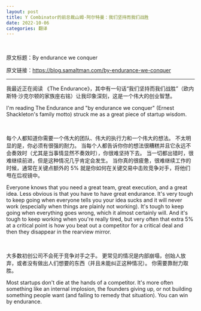 ```yaml
---
layout: post
title: Y Combinator的前总裁山姆·阿尔特曼：我们坚持而我们战胜
date: 2022-10-06
categories: 翻译
---
```


<br>

<p class="small">原文标题：By endurance we conquer

<br>

原文链接：https://blog.samaltman.com/by-endurance-we-conquer

</p>

---

我最近正在阅读 《The Endurance》，其中有一句话“我们坚持而我们战胜”（欧内斯特·沙克尔顿的家族座右铭）让我印象深刻，这是一个伟大的创业智慧。

I'm reading The Endurance and "by endurance we conquer" (Ernest Shackleton's family motto) struck me as a great piece of startup wisdom.

<br>

每个人都知道你需要一个伟大的团队、伟大的执行力和一个伟大的想法。 不太明显的是，你必须有很强的耐力。 当每个人都告诉你你的想法很糟糕并且它永远不会奏效时（尤其是当事情显然不奏效时），你很难坚持下去。 当一切都出错时，很难继续前进，但是这种情况几乎肯定会发生。 当你真的很疲惫，很难继续工作的时候，通常在关键点额外的 5% 就是你如何在关键交易中击败竞争对手，将他们甩在后视镜中。

Everyone knows that you need a great team, great execution, and a great idea.  Less obvious is that you have to have great endurance.  It's very tough to keep going when everyone tells you your idea sucks and it will never work (especially when things are plainly not working).  It's tough to keep going when everything goes wrong, which it almost certainly will. And it's tough to keep working when you're really tired, but very often that extra 5% at a critical point is how you beat out a competitor for a critical deal and then they disappear in the rearview mirror.

<br>

大多数初创公司不会死于竞争对手之手。 更常见的情况是内部崩塌，创始人放弃，或者没有做出人们想要的东西（并且未能纠正这种情况）。 你需要靠耐力取胜。

Most startups don't die at the hands of a competitor.  It's more often something like an internal implosion, the founders giving up, or not building something people want (and failing to remedy that situation). You can win by endurance.
